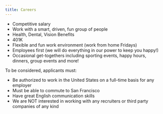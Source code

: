 ```yaml
---
title: Careers
---
```

- Competitive salary 
- Work with a smart, driven, fun group of people
- Health, Dental, Vision Benefits
- 401K
- Flexible and fun work environment (work from home Fridays)
- Employees first (we will do everything in our power to keep you happy!)
- Occasional get-togethers including sporting events, happy hours, dinners, group events and more!
	
To be considered, applicants must:
- Be authorized to work in the United States on a full-time basis for any employer
- Must be able to commute to San Francisco 
- Have great English communication skills
- We are NOT interested in working with any recruiters or third party companies of any kind